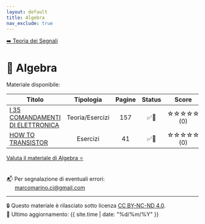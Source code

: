 ```yaml
---
layout: default
title: Algebra
nav_exclude: true
---
```


<div class="nav-buttons">
  <a href="/Bibbie/Teoria Dei Segnali/" class="nav-button">➡️ Teoria dei Segnali</a>
</div>

<script>
  document.addEventListener('DOMContentLoaded', () => {
    const btn = document.getElementById('theme-toggle');
    const saved = localStorage.getItem('theme');
    if (saved) {
      jtd.setTheme(saved);
      if (btn) btn.textContent = saved === 'dark' ? '☀️' : '🌙';
    }
    if (btn) {
      btn.addEventListener('click', () => {
        const curr = jtd.getTheme();
        const next = curr === 'dark' ? 'light' : 'dark';
        jtd.setTheme(next);
        localStorage.setItem('theme', next);
        btn.textContent = next === 'dark' ? '☀️' : '🌙';
      });
    }
  });
</script>

# 📘 Algebra

Materiale disponibile:

<table>
  <thead>
    <tr>
      <th style="width: 69%; text-align: center;">Titolo</th>
      <th style="width: 2%; text-align: center;">Tipologia</th>
      <th style="width: 2%; text-align: center;">Pagine</th>
      <th style="width: 2%; text-align: center;">Status</th>
      <th style="width: 25%; text-align: center;">Score</th>
    </tr>
  </thead>
  <tbody>
    <tr>
      <td>
        <a href="../Elettronica/I 35 COMANDAMENTI DI ELETTRONICA.pdf" target="_blank">I 35 COMANDAMENTI DI ELETTRONICA</a>
      </td>
      <td style="text-align: center;">Teoria/Esercizi</td>
      <td style="text-align: center;">157</td>
      <td style="text-align: center;">✅🔄</td>
      <td style="text-align: center;">☆☆☆☆☆ (0)</td>
    </tr>
    <tr>
      <td>
        <a href="../Elettronica/HOW TO TRANSISTOR.pdf" target="_blank">HOW TO TRANSISTOR</a>
      </td>
      <td style="text-align: center;">Esercizi</td>
      <td style="text-align: center;">41</td>
      <td style="text-align: center;">✅🔄</td>
      <td style="text-align: center;">☆☆☆☆☆ (0)</td>
    </tr>
  </tbody>
</table>

<a href="https://forms.gle/qpdXSWjaTQ6PaftP8" target="_blank" rel="noopener noreferrer">
  Valuta il materiale di Algebra ⭐
</a> <br><br>

📬 Per segnalazione di eventuali errori:  
&emsp;&nbsp;&nbsp;[marcomarino.ci@gmail.com](mailto:marcomarino.ci@gmail.com)

---
🔒 Questo materiale è rilasciato sotto licenza [CC BY-NC-ND 4.0](https://creativecommons.org/licenses/by-nc-nd/4.0/).  
🔗 Ultimo aggiornamento: {{ site.time | date: "%d/%m/%Y" }}
